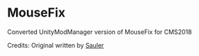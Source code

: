 # MouseFix
Converted UnityModManager version of MouseFix for CMS2018

Credits: Original written by [Sauler](https://github.com/Sauler/MouseFix)
